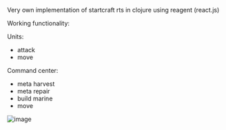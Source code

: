 Very own implementation of startcraft rts in clojure using reagent (react.js)

Working functionality:

Units:
- attack
- move

Command center:
- meta harvest
- meta repair
- build marine
- move

![image](https://raw.githubusercontent.com/edvorg/yet-another-craft/master/screen.png)
